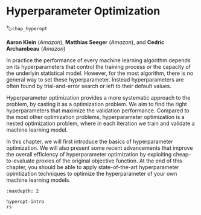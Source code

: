 # Hyperparameter Optimization
:label:`chap_hyperopt`

**Aaron Klein** (*Amazon*), **Matthias Seeger** (*Amazon*), and **Cedric Archambeau** (*Amazon*)

In practice the performance of every machine learning algorithm depends on its hyperparameters that control the training process or the capacity of the underlyin statistical model. However, for the most algorithm, there is no general way to set these hyperparameter. Instead hyperparameters are often found by trial-and-error search or left to their default values.

Hyperparameter optimization provides a more systematic approach to the problem, by casting it as a optimization problem. We aim to find the right hyperparameters that maximize the validation performance. Compared to the most other optimization problems, hyperparameter optimization is a nested optimization problem, where in each iteration we train and validate a machine learning model.

In this chapter, we will first introduce the basics of hyperparameter optimization. We will also present some recent advancements that improve the overall efficiency of hyperparameter optimization by exploiting cheap-to-evaluate proxies of the original objective function. At the end of this chapter, you should be able to apply state-of-the-art hyperparameter opimtization techniques to optimize the hyperparameter of your own machine learning models.   

```toc
:maxdepth: 2

hyperopt-intro
rs
```

